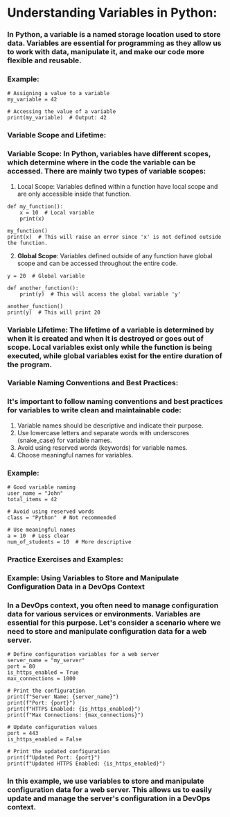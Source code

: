 # Understanding Variables in Python:
### In Python, a variable is a named storage location used to store data. Variables are essential for programming as they allow us to work with data, manipulate it, and make our code more flexible and reusable.

### **Example**:
```
# Assigning a value to a variable
my_variable = 42

# Accessing the value of a variable
print(my_variable)  # Output: 42
```

### **Variable Scope and Lifetime**:
### **Variable Scope**: In Python, variables have different scopes, which determine where in the code the variable can be accessed. There are mainly two types of variable scopes:

1. Local Scope: Variables defined within a function have local scope and are only accessible inside that function.

```
def my_function():
    x = 10  # Local variable
    print(x)

my_function()
print(x)  # This will raise an error since 'x' is not defined outside the function.
```

2. **Global Scope**: Variables defined outside of any function have global scope and can be accessed throughout the entire code.
```
y = 20  # Global variable

def another_function():
    print(y)  # This will access the global variable 'y'

another_function()
print(y)  # This will print 20
```

### **Variable Lifetime**: The lifetime of a variable is determined by when it is created and when it is destroyed or goes out of scope. Local variables exist only while the function is being executed, while global variables exist for the entire duration of the program.

### **Variable Naming Conventions and Best Practices**:
### It's important to follow naming conventions and best practices for variables to write clean and maintainable code:

1. Variable names should be descriptive and indicate their purpose.
2. Use lowercase letters and separate words with underscores (snake_case) for variable names.
3. Avoid using reserved words (keywords) for variable names.
4. Choose meaningful names for variables.

### **Example**:
```
# Good variable naming
user_name = "John"
total_items = 42

# Avoid using reserved words
class = "Python"  # Not recommended

# Use meaningful names
a = 10  # Less clear
num_of_students = 10  # More descriptive
```

### **Practice Exercises and Examples**:
### **Example**: Using Variables to Store and Manipulate Configuration Data in a DevOps Context
### In a DevOps context, you often need to manage configuration data for various services or environments. Variables are essential for this purpose. Let's consider a scenario where we need to store and manipulate configuration data for a web server.

```
# Define configuration variables for a web server
server_name = "my_server"
port = 80
is_https_enabled = True
max_connections = 1000

# Print the configuration
print(f"Server Name: {server_name}")
print(f"Port: {port}")
print(f"HTTPS Enabled: {is_https_enabled}")
print(f"Max Connections: {max_connections}")

# Update configuration values
port = 443
is_https_enabled = False

# Print the updated configuration
print(f"Updated Port: {port}")
print(f"Updated HTTPS Enabled: {is_https_enabled}")
```

### In this example, we use variables to store and manipulate configuration data for a web server. This allows us to easily update and manage the server's configuration in a DevOps context.
